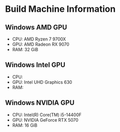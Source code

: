 # Build Machine Information

## Windows AMD GPU

* CPU: AMD Ryzen 7 9700X
* GPU: AMD Radeon RX 9070
* RAM: 32 GiB

## Windows Intel GPU

* CPU:
* GPU: Intel UHD Graphics 630
* RAM:

## Windows NVIDIA GPU

* CPU: Intel(R) Core(TM) i5-14400F
* GPU: NVIDIA GeForce RTX 5070
* RAM: 16 GiB
